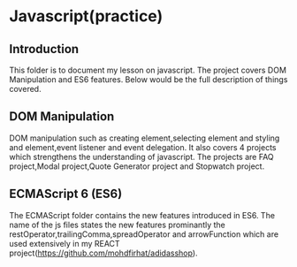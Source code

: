 # Javascript(practice)

## Introduction

This folder is to document my lesson on javascript. The project covers DOM Manipulation and ES6 features. Below would be the full description of things covered.

## DOM Manipulation

DOM manipulation such as creating element,selecting element and styling and element,event listener and event delegation. It also covers 4 projects which strengthens the understanding of javascript. The projects are FAQ project,Modal project,Quote Generator project and Stopwatch project.

## ECMAScript 6 (ES6)

The ECMAScript folder contains the new features introduced in ES6. The name of the js files states the new features prominantly the restOperator,trailingComma,spreadOperator and arrowFunction which are used extensively in my REACT project(https://github.com/mohdfirhat/adidasshop).
